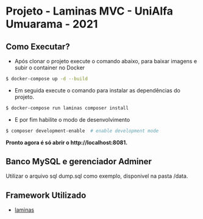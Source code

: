 # Projeto - Laminas MVC - UniAlfa Umuarama - 2021


## Como Executar? 

* Após clonar o projeto execute o comando abaixo, para baixar imagens e subir o container no Docker

```bash
$ docker-compose up -d --build
```
* Em seguida execute o comando para instalar as dependências do projeto.
```bash
$ docker-compose run laminas composer install
```
* E por fim habilite o modo de desenvolvimento 

```bash
$ composer development-enable  # enable development mode
```

**Pronto agora é só abrir o http://localhost:8081.**

## Banco MySQL e gerenciador Adminer

Utilizar o arquivo sql dump.sql como exemplo, disponivel na pasta /data.

## Framework Utilizado

- [laminas](https://docs.laminas.dev/mvc/)


